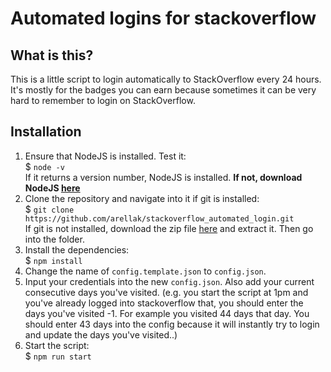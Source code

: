 # Automated logins for stackoverflow
## What is this?
This is a little script to login automatically to StackOverflow every 24 hours. It's mostly for the badges you can earn because sometimes it can be very hard to remember to login on StackOverflow.

## Installation
1. Ensure that NodeJS is installed. Test it: <br> $ `node -v`<br>
If it returns a version number, NodeJS is installed. **If not, download NodeJS [here](https://nodejs.org/en/download/package-manager/)**
2. Clone the repository and navigate into it if git is installed:<br>
$ `git clone https://github.com/arellak/stackoverflow_automated_login.git`<br>
If git is not installed, download the zip file [here](https://github.com/arellak/stackoverflow_automated_login/archive/master.zip) and extract it. Then go into the folder.
3. Install the dependencies:<br>
$ `npm install`
4. Change the name of `config.template.json` to `config.json`.
5. Input your credentials into the new `config.json`. Also add your current consecutive days you've visited. (e.g. you start the script at 1pm and you've already logged into stackoverflow that, you should enter the days you've visited -1. For example you visited 44 days that day. You should enter 43 days into the config because it will instantly try to login and update the days you've visited..)
6. Start the script:<br>
$ `npm run start`